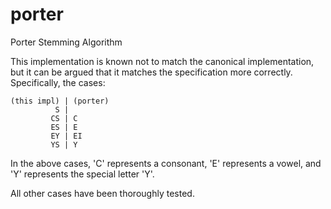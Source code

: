 # porter
Porter Stemming Algorithm

This implementation is known not to match the canonical implementation,
but it can be argued that it matches the specification more correctly.
Specifically, the cases:

    (this impl) | (porter)
              S | 
             CS | C
             ES | E
             EY | EI
             YS | Y

In the above cases, 'C' represents a consonant, 'E' represents a vowel,
and 'Y' represents the special letter 'Y'.

All other cases have been thoroughly tested.
